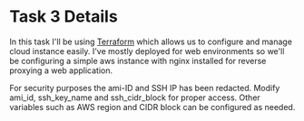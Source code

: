 # Task 3 Details

In this task I'll be using [Terraform](https://www.terraform.io/) which allows us to configure and manage cloud instance easily. I've mostly deployed for web environments so we'll be configuring a simple aws instance with nginx installed for reverse proxying a web application.

For security purposes the ami-ID and SSH IP has been redacted. Modify ami_id, ssh_key_name and ssh_cidr_block for proper access. Other variables such as AWS region and CIDR block can be configured as needed.
